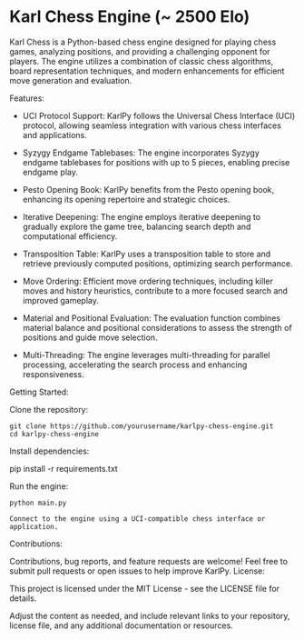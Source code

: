 # Karl Chess Engine (~ 2500 Elo)

Karl Chess is a Python-based chess engine designed for playing chess games, analyzing positions, and providing a challenging opponent for players. The engine utilizes a combination of classic chess algorithms, board representation techniques, and modern enhancements for efficient move generation and evaluation.

Features:

* UCI Protocol Support: KarlPy follows the Universal Chess Interface (UCI) protocol, allowing seamless integration with various chess interfaces and applications.

* Syzygy Endgame Tablebases: The engine incorporates Syzygy endgame tablebases for positions with up to 5 pieces, enabling precise endgame play.

* Pesto Opening Book: KarlPy benefits from the Pesto opening book, enhancing its opening repertoire and strategic choices.

* Iterative Deepening: The engine employs iterative deepening to gradually explore the game tree, balancing search depth and computational efficiency.

* Transposition Table: KarlPy uses a transposition table to store and retrieve previously computed positions, optimizing search performance.

* Move Ordering: Efficient move ordering techniques, including killer moves and history heuristics, contribute to a more focused search and improved gameplay.

* Material and Positional Evaluation: The evaluation function combines material balance and positional considerations to assess the strength of positions and guide move selection.

* Multi-Threading: The engine leverages multi-threading for parallel processing, accelerating the search process and enhancing responsiveness.

Getting Started:

Clone the repository:

    git clone https://github.com/yourusername/karlpy-chess-engine.git
    cd karlpy-chess-engine

Install dependencies:

pip install -r requirements.txt

Run the engine:

    python main.py

    Connect to the engine using a UCI-compatible chess interface or application.

Contributions:

Contributions, bug reports, and feature requests are welcome! Feel free to submit pull requests or open issues to help improve KarlPy.
License:

This project is licensed under the MIT License - see the LICENSE file for details.

Adjust the content as needed, and include relevant links to your repository, license file, and any additional documentation or resources.
